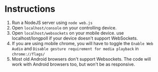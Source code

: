 # Instructions

1. Run a NodeJS server using ` node web.js `
1. Open ` localhost/console ` on your controlling device. 
1. Open ` localhost/websockets ` on your mobile device. use localhost/longpoll if your device doesn't support WebSockets. 
1. If you are using mobile chrome, you will have to toggle the ` Enable Web Audio ` and ` Disable gesture requirement for media playback ` in  ` chrome://flags/ `
1. Most old Android browsers don't support Websockets. The code will work with Android browsers too, but won't be as responsive. 